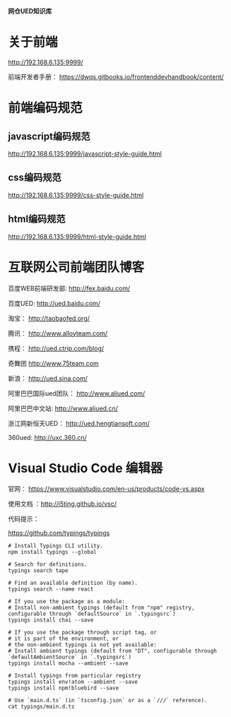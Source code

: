 
**网仓UED知识库**

# 关于前端

http://192.168.6.135:9999/

前端开发者手册： https://dwqs.gitbooks.io/frontenddevhandbook/content/

# 前端编码规范

## javascript编码规范

http://192.168.6.135:9999/javascript-style-guide.html

## css编码规范

http://192.168.6.135:9999/css-style-guide.html

## html编码规范

http://192.168.6.135:9999/html-style-guide.html

# 互联网公司前端团队博客

 百度WEB前端研发部:  http://fex.baidu.com/ 
 
 百度UED: http://ued.baidu.com/
 
 淘宝：  http://taobaofed.org/
 
 腾讯：  http://www.alloyteam.com/
 
 携程：  http://ued.ctrip.com/blog/
 
 奇舞团  http://www.75team.com
 
 新浪： http://ued.sina.com/
 
 阿里巴巴国际ued团队： http://www.aliued.com/
 
 阿里巴巴中文站: http://www.aliued.cn/
 
 浙江网新恒天UED： http://ued.hengtiansoft.com/

 360ued: http://uxc.360.cn/
 
 # Visual Studio Code 编辑器
 
 官网： https://www.visualstudio.com/en-us/products/code-vs.aspx
 
 使用文档 ：http://i5ting.github.io/vsc/
 
 代码提示：
 
 https://github.com/typings/typings
 
```
# Install Typings CLI utility.
npm install typings --global

# Search for definitions.
typings search tape

# Find an available definition (by name).
typings search --name react

# If you use the package as a module:
# Install non-ambient typings (default from "npm" registry, configurable through `defaultSource` in `.typingsrc`)
typings install chai --save

# If you use the package through script tag, or
# it is part of the environment, or
# the non-ambient typings is not yet available:
# Install ambient typings (default from "DT", configurable through `defaultAmbientSource` in `.typingsrc`)
typings install mocha --ambient --save

# Install typings from particular registry
typings install env!atom --ambient --save
typings install npm!bluebird --save

# Use `main.d.ts` (in `tsconfig.json` or as a `///` reference).
cat typings/main.d.ts

```
 
